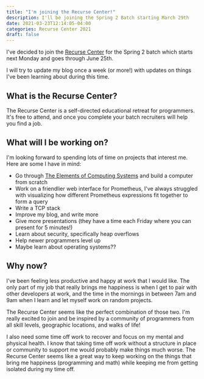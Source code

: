 ```yaml
---
title: "I'm joining the Recurse Center!"
description: I'll be joining the Spring 2 Batch starting March 29th
date: 2021-03-23T12:14:05-04:00
categories: Recurse Center 2021
draft: false
---
```


I've decided to join the [Recurse Center](https://www.recurse.com/) for the Spring 2 batch which starts next Monday and goes through June 25th.

I will try to update my blog once a week (or more!) with updates on things I've been learning about during this time.

## What is the Recurse Center?

The Recurse Center is a self-directed educational retreat for programmers. It's free to attend, and once you complete your batch recruiters will help you find a job.

## What will I be working on?

I'm looking forward to spending lots of time on projects that interest me. Here are some I have in mind:

- Go through [The Elements of Computing Systems](https://mitpress.mit.edu/books/elements-computing-systems) and build a computer from scratch
- Work on a friendlier web interface for Prometheus, I've always struggled with visualizing how different Prometheus expressions fit together to form a query
- Write a TCP stack
- Improve my blog, and write more
- Give more presentations (they have a time each Friday where you can present for 5 minutes!)
- Learn about security, specifically heap overflows
- Help newer programmers level up
- Maybe learn about operating systems??

## Why now?

I've been feeling less productive and happy at work that I would like. The only part of my job that really brings me happiness is when I get to pair with other developers at work, and the time in the mornings in between 7am and 9am when I learn and let myself work on random projects.

The Recurse Center seems like the perfect combination of those two. I'm really excited to join and be inspired by a community of programmers from all skill levels, geographic locations, and walks of life!

I also need some time off work to recover and focus on my mental and physical health. I know that taking time off work without a structure in place or community to support me would probably make things much worse. The Recurse Center seems like a great way to keep working on the things that bring me happiness (programming and math) while keeping me from getting isolated during my time off.
